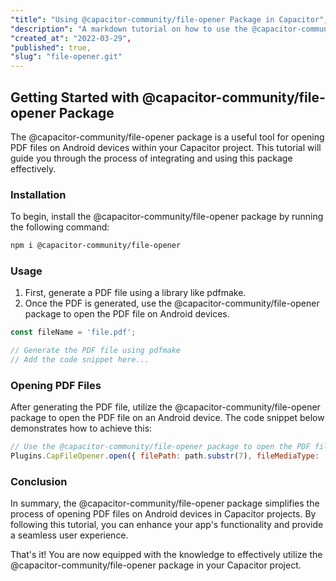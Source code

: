 ```yaml
---
"title": "Using @capacitor-community/file-opener Package in Capacitor",
"description": "A markdown tutorial on how to use the @capacitor-community/file-opener package in Capacitor for opening PDF files on Android devices.",
"created_at": "2022-03-29",
"published": true,
"slug": "file-opener.git"
---
```


## Getting Started with @capacitor-community/file-opener Package

The @capacitor-community/file-opener package is a useful tool for opening PDF files on Android devices within your Capacitor project. This tutorial will guide you through the process of integrating and using this package effectively.

### Installation

To begin, install the @capacitor-community/file-opener package by running the following command:

```bash
npm i @capacitor-community/file-opener
```

### Usage

1. First, generate a PDF file using a library like pdfmake.
2. Once the PDF is generated, use the @capacitor-community/file-opener package to open the PDF file on Android devices.

```javascript
const fileName = 'file.pdf';

// Generate the PDF file using pdfmake
// Add the code snippet here...
```

### Opening PDF Files

After generating the PDF file, utilize the @capacitor-community/file-opener package to open the PDF file on an Android device. The code snippet below demonstrates how to achieve this:

```javascript
// Use the @capacitor-community/file-opener package to open the PDF file
Plugins.CapFileOpener.open({ filePath: path.substr(7), fileMediaType: 'application/pdf' });
```

### Conclusion

In summary, the @capacitor-community/file-opener package simplifies the process of opening PDF files on Android devices in Capacitor projects. By following this tutorial, you can enhance your app's functionality and provide a seamless user experience.

That's it! You are now equipped with the knowledge to effectively utilize the @capacitor-community/file-opener package in your Capacitor project.